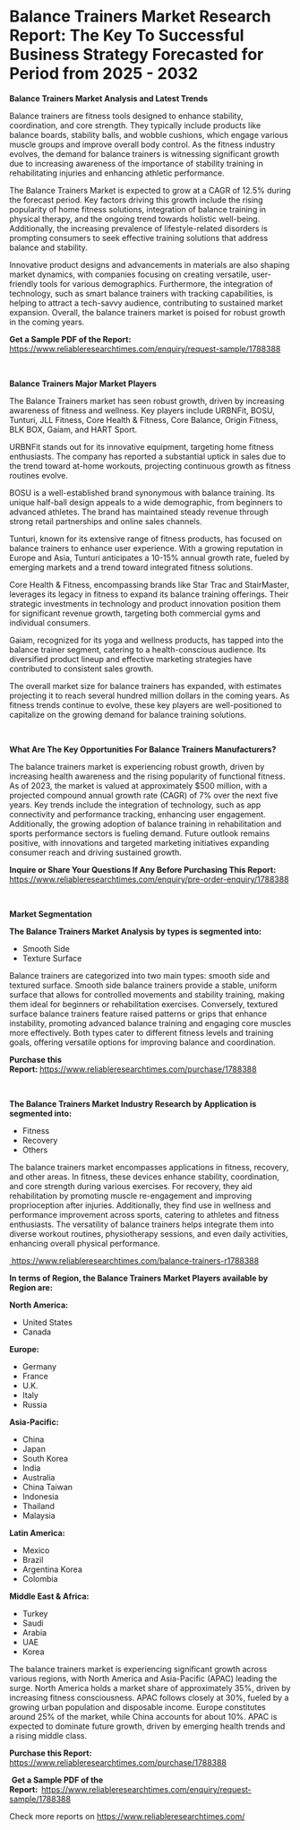 <p><h1>Balance Trainers Market Research Report: The Key To Successful Business Strategy Forecasted for Period from 2025 - 2032</h1></p><p><strong>Balance Trainers Market Analysis and Latest Trends</strong></p>
<p><p>Balance trainers are fitness tools designed to enhance stability, coordination, and core strength. They typically include products like balance boards, stability balls, and wobble cushions, which engage various muscle groups and improve overall body control. As the fitness industry evolves, the demand for balance trainers is witnessing significant growth due to increasing awareness of the importance of stability training in rehabilitating injuries and enhancing athletic performance.</p><p>The Balance Trainers Market is expected to grow at a CAGR of 12.5% during the forecast period. Key factors driving this growth include the rising popularity of home fitness solutions, integration of balance training in physical therapy, and the ongoing trend towards holistic well-being. Additionally, the increasing prevalence of lifestyle-related disorders is prompting consumers to seek effective training solutions that address balance and stability.</p><p>Innovative product designs and advancements in materials are also shaping market dynamics, with companies focusing on creating versatile, user-friendly tools for various demographics. Furthermore, the integration of technology, such as smart balance trainers with tracking capabilities, is helping to attract a tech-savvy audience, contributing to sustained market expansion. Overall, the balance trainers market is poised for robust growth in the coming years.</p></p>
<p><strong>Get a Sample PDF of the Report:&nbsp;</strong> <a href="https://www.reliableresearchtimes.com/enquiry/request-sample/1788388?utm_campaign=3542&utm_medium=2&utm_source=Github&utm_content=ia&utm_term=05042025&utm_id=balance-trainers">https://www.reliableresearchtimes.com/enquiry/request-sample/1788388</a></p>
<p>&nbsp;</p>
<p><strong>Balance Trainers Major Market Players</strong></p>
<p><p>The Balance Trainers market has seen robust growth, driven by increasing awareness of fitness and wellness. Key players include URBNFit, BOSU, Tunturi, JLL Fitness, Core Health & Fitness, Core Balance, Origin Fitness, BLK BOX, Gaiam, and HART Sport.</p><p>URBNFit stands out for its innovative equipment, targeting home fitness enthusiasts. The company has reported a substantial uptick in sales due to the trend toward at-home workouts, projecting continuous growth as fitness routines evolve.</p><p>BOSU is a well-established brand synonymous with balance training. Its unique half-ball design appeals to a wide demographic, from beginners to advanced athletes. The brand has maintained steady revenue through strong retail partnerships and online sales channels.</p><p>Tunturi, known for its extensive range of fitness products, has focused on balance trainers to enhance user experience. With a growing reputation in Europe and Asia, Tunturi anticipates a 10-15% annual growth rate, fueled by emerging markets and a trend toward integrated fitness solutions.</p><p>Core Health & Fitness, encompassing brands like Star Trac and StairMaster, leverages its legacy in fitness to expand its balance training offerings. Their strategic investments in technology and product innovation position them for significant revenue growth, targeting both commercial gyms and individual consumers.</p><p>Gaiam, recognized for its yoga and wellness products, has tapped into the balance trainer segment, catering to a health-conscious audience. Its diversified product lineup and effective marketing strategies have contributed to consistent sales growth.</p><p>The overall market size for balance trainers has expanded, with estimates projecting it to reach several hundred million dollars in the coming years. As fitness trends continue to evolve, these key players are well-positioned to capitalize on the growing demand for balance training solutions.</p></p>
<p>&nbsp;</p>
<p><strong>What Are The Key Opportunities For Balance Trainers Manufacturers?</strong></p>
<p><p>The balance trainers market is experiencing robust growth, driven by increasing health awareness and the rising popularity of functional fitness. As of 2023, the market is valued at approximately $500 million, with a projected compound annual growth rate (CAGR) of 7% over the next five years. Key trends include the integration of technology, such as app connectivity and performance tracking, enhancing user engagement. Additionally, the growing adoption of balance training in rehabilitation and sports performance sectors is fueling demand. Future outlook remains positive, with innovations and targeted marketing initiatives expanding consumer reach and driving sustained growth.</p></p>
<p><strong>Inquire or Share Your Questions If Any Before Purchasing This Report:</strong> <a href="https://www.reliableresearchtimes.com/enquiry/pre-order-enquiry/1788388?utm_campaign=3542&utm_medium=2&utm_source=Github&utm_content=ia&utm_term=05042025&utm_id=balance-trainers">https://www.reliableresearchtimes.com/enquiry/pre-order-enquiry/1788388</a></p>
<p>&nbsp;</p>
<p><strong>Market Segmentation</strong></p>
<p><strong>The Balance Trainers Market Analysis by types is segmented into:</strong></p>
<p><ul><li>Smooth Side</li><li>Texture Surface</li></ul></p>
<p><p>Balance trainers are categorized into two main types: smooth side and textured surface. Smooth side balance trainers provide a stable, uniform surface that allows for controlled movements and stability training, making them ideal for beginners or rehabilitation exercises. Conversely, textured surface balance trainers feature raised patterns or grips that enhance instability, promoting advanced balance training and engaging core muscles more effectively. Both types cater to different fitness levels and training goals, offering versatile options for improving balance and coordination.</p></p>
<p><strong>Purchase this Report:&nbsp;</strong><a href="https://www.reliableresearchtimes.com/purchase/1788388?utm_campaign=3542&utm_medium=2&utm_source=Github&utm_content=ia&utm_term=05042025&utm_id=balance-trainers">https://www.reliableresearchtimes.com/purchase/1788388</a></p>
<p>&nbsp;</p>
<p><strong>The Balance Trainers Market Industry Research by Application is segmented into:</strong></p>
<p><ul><li>Fitness</li><li>Recovery</li><li>Others</li></ul></p>
<p><p>The balance trainers market encompasses applications in fitness, recovery, and other areas. In fitness, these devices enhance stability, coordination, and core strength during various exercises. For recovery, they aid rehabilitation by promoting muscle re-engagement and improving proprioception after injuries. Additionally, they find use in wellness and performance improvement across sports, catering to athletes and fitness enthusiasts. The versatility of balance trainers helps integrate them into diverse workout routines, physiotherapy sessions, and even daily activities, enhancing overall physical performance.</p></p>
<p><a href="https://www.reliableresearchtimes.com/balance-trainers-r1788388?utm_campaign=3542&utm_medium=2&utm_source=Github&utm_content=ia&utm_term=05042025&utm_id=balance-trainers">&nbsp;https://www.reliableresearchtimes.com/balance-trainers-r1788388</a></p>
<p><strong>In terms of Region, the Balance Trainers Market Players available by Region are:</strong></p>
<p>
    <p> <strong> North America: </strong>
        <ul>
            <li>United States</li>
            <li>Canada</li>
        </ul>
        </p> 
    <p> <strong> Europe: </strong>
        <ul>
            <li>Germany</li>
            <li>France</li>
            <li>U.K.</li>
            <li>Italy</li>
            <li>Russia</li>
        </ul>
        </p> 
    <p> <strong> Asia-Pacific: </strong>
        <ul>
            <li>China</li>
            <li>Japan</li>
            <li>South Korea</li>
            <li>India</li>
            <li>Australia</li>
            <li>China Taiwan</li>
            <li>Indonesia</li>
            <li>Thailand</li>
            <li>Malaysia</li>
        </ul>
        </p> 
    <p> <strong> Latin America: </strong>
        <ul>
            <li>Mexico</li>
            <li>Brazil</li>
            <li>Argentina Korea</li>
            <li>Colombia</li>
        </ul>
        </p> 
    <p> <strong> Middle East & Africa: </strong>
        <ul>
            <li>Turkey</li>
            <li>Saudi</li>
            <li>Arabia</li>
            <li>UAE</li>
            <li>Korea</li>
        </ul>
    </p>
    </p>
<p><p>The balance trainers market is experiencing significant growth across various regions, with North America and Asia-Pacific (APAC) leading the surge. North America holds a market share of approximately 35%, driven by increasing fitness consciousness. APAC follows closely at 30%, fueled by a growing urban population and disposable income. Europe constitutes around 25% of the market, while China accounts for about 10%. APAC is expected to dominate future growth, driven by emerging health trends and a rising middle class.</p></p>
<p><strong>Purchase this Report: </strong><a href="https://www.reliableresearchtimes.com/purchase/1788388?utm_campaign=3542&utm_medium=2&utm_source=Github&utm_content=ia&utm_term=05042025&utm_id=balance-trainers">https://www.reliableresearchtimes.com/purchase/1788388</a></p>
<p>&nbsp;<strong>Get a Sample PDF of the Report:&nbsp;&nbsp;</strong><a href="https://www.reliableresearchtimes.com/enquiry/request-sample/1788388?utm_campaign=3542&utm_medium=2&utm_source=Github&utm_content=ia&utm_term=05042025&utm_id=balance-trainers">https://www.reliableresearchtimes.com/enquiry/request-sample/1788388</a></p>
<p><strong></strong></p>
<p>Check more reports on <a href="https://www.reliableresearchtimes.com/?utm_campaign=3542&utm_medium=2&utm_source=Github&utm_content=ia&utm_term=05042025&utm_id=balance-trainers">https://www.reliableresearchtimes.com/</a></p>